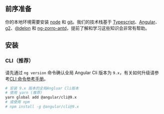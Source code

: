 ## 前序准备

你的本地环境需要安装 [node](http://nodejs.org/) 和 [git](https://git-scm.com/)。我们的技术栈基于 [Typescript](https://www.tslang.cn/)、[Angular](https://angular.cn/)、[g2](http://g2.alipay.com/)、[@delon](https://github.com/ng-alain/delon) 和 [ng-zorro-antd](https://ng.ant.design/)，提前了解和学习这些知识会非常有帮助。

## 安装

### CLI（推荐）

请先通过 `ng version` 命令确认全局 Angular Cli 版本为 `9.x`，有关如何升级请参考[CLI 命令参考手册](https://angular.cn/cli)。

```bash
# 安装 9.x 版本的全局Angluar Cli版本
# 使用 yarn (推荐)
yarn global add @angular/cli@9.x
# 或使用 npm
# npm install -g @angular/cli@9.x
```
